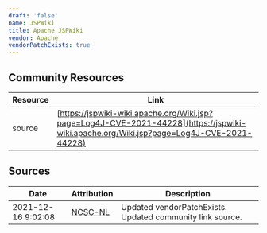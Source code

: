 ```yaml
---
draft: 'false'
name: JSPWiki
title: Apache JSPWiki
vendor: Apache
vendorPatchExists: true
---
```



## Community Resources
| Resource | Link |
| --- | --- |
| source | [https://jspwiki-wiki.apache.org/Wiki.jsp?page=Log4J-CVE-2021-44228](https://jspwiki-wiki.apache.org/Wiki.jsp?page=Log4J-CVE-2021-44228) |


## Sources
| Date | Attribution | Description |
| --- | --- | --- |
| 2021-12-16 9:02:08 | [NCSC-NL](https://github.com/NCSC-NL/log4shell/blob/main/software/README.md) | Updated vendorPatchExists. Updated community link source.  |
